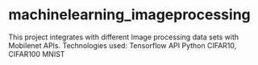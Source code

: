 # machinelearning_imageprocessing
This project integrates with different Image processing data sets with Mobilenet APIs.
Technologies used:
Tensorflow API
Python
CIFAR10, CIFAR100
MNIST
